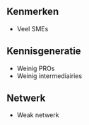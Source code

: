 ## Kenmerken
- Veel SMEs

## Kennisgeneratie
- Weinig PROs
- Weinig intermediairies

## Netwerk
- Weak netwerk
